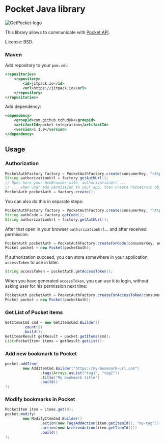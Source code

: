 # Pocket Java library

![GetPocket-logo](https://getpocket.com/i/v3/pocket_logo.png) 

This library allows to communicate with [Pocket API](https://getpocket.com/developer/docs).

License: BSD.

### Maven
Add repository to your `pom.xml`:
```xml
<repositories>
    <repository>
        <id>jitpack.io</id>
        <url>https://jitpack.io</url>
    </repository>
</repositories>
```

Add dependency:
```xml
<dependency>
    <groupId>com.github.tchudyk</groupId>
    <artifactId>pocket-integration</artifactId>
    <version>1.1.0</version>
</dependency>
```

## Usage

### Authorization

```java
PocketAuthFactory factory = PocketAuthFactory.create(consumerKey, "https://getpocket.com/");
String authorizationUrl = factory.getAuthUrl();
// Open here your WebBrowser with `authorizationUrl`... 
// ... when user add permission to your app, then create PocketAuth object. 
PocketAuth pocketAuth = factory.create();
```

You can also do this in separate steps:
```java
PocketAuthFactory factory = PocketAuthFactory.create(consumerKey, "https://getpocket.com/");
String authCode = factory.getCode();
String authorizationUrl = factory.getAuthUrl();
```

After that open in your browser `authorizationUrl`... and after received permission:
```java
PocketAuth pocketAuth = PocketAuthFactory.createForCode(consumerKey, authCode);
Pocket pocket = new Pocket(pocketAuth);
```

If authorization succeed, you can store somewhere in your application `accessToken` to use in later:
```java
String accessToken = pocketAuth.getAccessToken();
```


When you have generated `accessToken`, you can use it to login, without asking user for his permission next time:
```java
PocketAuth pocketAuth = PocketAuthFactory.createForAccessToken(consumerKey, accessToken);
Pocket pocket = new Pocket(pocketAuth);
```



### Get List of Pocket items

```java
GetItemsCmd cmd = new GetItemsCmd.Builder()
        .count(5)
        .build();
GetItemsResult getResult = pocket.getItems(cmd);
List<PocketItem> items = getResult.getList();
```



### Add new bookmark to Pocket

```java
pocket.addItem(
        new AddItemCmd.Builder("https://my-bookmark-url.com")
                .tags(Arrays.asList("tag1", "tag2"))
                .title("My bookmark title")
                .build()
);
```



### Modify bookmarks in Pocket

```java
PocketItem item = items.get(0);
pocket.modify(
        new ModifyItemCmd.Builder()
                .action(new TagsAddAction(item.getItemId(), "my-tag"))
                .action(new ArchiveAction(item.getItemId()))
                .build()
);
```